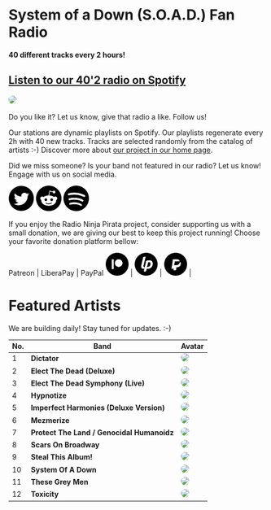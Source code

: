 # System of a Down (S.O.A.D.) Fan Radio

**40 different tracks every 2 hours!**


## [Listen to our 40'2 radio on Spotify](https://open.spotify.com/playlist/2r3T5Jt72Jpcnia2rKtjDI?si=ZdYG_RqARLuwLiUUaCkHJg)

<a href="https://open.spotify.com/playlist/2r3T5Jt72Jpcnia2rKtjDI?si=ZdYG_RqARLuwLiUUaCkHJg" target="_blank"><img src="https://mosaic.scdn.co/640/ab67616d0000b2732dc63e977bd5101072adcef6ab67616d0000b273401dd486dc6d75239968ef86ab67616d0000b273c65f8d04502eeddbdd61fa71ab67616d0000b273c8c79a39007e7f8e48393eac" height="300" width="auto" style="border-radius:50%"></a>

Do you like it? Let us know, give that radio a like. Follow us!


Our stations are dynamic playlists on Spotify. Our playlists regenerate every 2h with 40 new tracks. Tracks are selected randomly from the catalog of artists :-) Discover more about [our project in our home page](https://radioninjapirata.github.io).

Did we miss someone? Is your band not featured in our radio? Let us know! Engage with us on social media.

<p>
    <a href="https://twitter.com/RNinjaPirata" target="_blank"><img src="assets/twitter_button.png" alt="twitter" height="50" width="50" /></a>
    <a href="https://www.reddit.com/r/RadioNinjaPirata/" target="_blank"><img src="assets/reddit_button.png" alt="reddit" height="50" width="50" /></a>
    <a href="https://open.spotify.com/user/pagbz485dhfowwiza5wc9cwh8?si=XVuH5a3NQ8Ohft-yPC5XBA" target="_blank"><img src="assets/spotify_button.png" alt="spotify" height="50" width="50" /></a>
</p>


If you enjoy the Radio Ninja Pirata project, consider supporting us with a small donation, we are giving our best to keep this project running! Choose your favorite donation platform bellow:

 Patreon | LiberaPay | PayPal
<a href="https://www.patreon.com/radioninjapirata" target="_blank"><img src="assets/patreon_black_logo_500x500.png" alt="patreon" height="45" width="45" /></a> | <a href="https://liberapay.com/RadioNinjaPirata/donate" target="_blank"><img src="assets/liberapay_logo_500x500.png" alt="liberapay" height="45" width="45" /></a> | <a href="https://www.paypal.com/cgi-bin/webscr?cmd=_s-xclick&hosted_button_id=TWGZ3KKDLEDUE&source=url" target="_blank"><img src="assets/paypal_black_logo_500x500.png" alt="paypal" height="45" width="45" /></a> |


# Featured Artists

We are building daily! Stay tuned for updates. :-)

No. | Band | Avatar
--- | ---- | ------
1 | **Dictator** | <a href="https://open.spotify.com/album/4cUVZzT8zNBkHjBfd4WiWS?si=3nWNWFqhTECHiWYvd426JQ" target="_blank"><img src="https://i.scdn.co/image/ab67616d00001e02a867435c4c44dec3733433cd" height="100" width="auto" style="border-radius:50%"></a>
2 | **Elect The Dead (Deluxe)** | <a href="https://open.spotify.com/album/4QxqpP6peduwboJWJDOO9H?si=uhGj3iReQ3S2KKUZRKfscA" target="_blank"><img src="https://i.scdn.co/image/ab67616d00001e02869e711ac5cbb1460801e0e0" height="100" width="auto" style="border-radius:50%"></a>
3 | **Elect The Dead Symphony (Live)** | <a href="https://open.spotify.com/album/1ETn823786DqZRHn5ER8bv?si=GOu4DFjxQ5qfewih4HNnQg" target="_blank"><img src="https://i.scdn.co/image/ab67616d00001e022ab7c92b92825908d4efcdc3" height="100" width="auto" style="border-radius:50%"></a>
4 | **Hypnotize** | <a href="https://open.spotify.com/album/1UeOoLhpWzpuM5cWQsbCXg?si=tP42z-T7Sji4Mt24y6trfg" target="_blank"><img src="https://i.scdn.co/image/ab67616d00001e02a2982eadad9b21912ed6c2e8" height="100" width="auto" style="border-radius:50%"></a>
5 | **Imperfect Harmonies (Deluxe Version)** | <a href="https://open.spotify.com/album/3jltPy1v1DT3CaqLBoIEUa?si=pzIREmFoQD2MpOYH3M7n8g" target="_blank"><img src="https://i.scdn.co/image/ab67616d00001e02c8c79a39007e7f8e48393eac" height="100" width="auto" style="border-radius:50%"></a>
6 | **Mezmerize** | <a href="https://open.spotify.com/album/0cn6MHyx4YuZauaB7Pb66o?si=CAuQfc_nSyyixu9c72q2-A" target="_blank"><img src="https://i.scdn.co/image/ab67616d00001e02c65f8d04502eeddbdd61fa71" height="100" width="auto" style="border-radius:50%"></a>
7 | **Protect The Land / Genocidal Humanoidz** | <a href="https://open.spotify.com/album/00OQIrRjQgZmacSnjK8L7M" target="_blank"><img src="https://i.scdn.co/image/ab67616d00001e02ba00e990d1520a4cde41ce0c" height="100" width="auto" style="border-radius:50%"></a>
8 | **Scars On Broadway** | <a href="https://open.spotify.com/album/534jj1eAGpmBM3kebGVMRI?si=mCnEXnuWRiqeoH51VRSSWg" target="_blank"><img src="https://i.scdn.co/image/ab67616d00001e02a57ca9e47d038be31c9aee9d" height="100" width="auto" style="border-radius:50%"></a>
9 | **Steal This Album!** | <a href="https://open.spotify.com/album/6lA1sGw7eCv27bcpd5E0wT?si=CCxst2uPTsqht2lMMnpPfQ" target="_blank"><img src="https://i.scdn.co/image/ab67616d00001e027cf4c0d42c5b62c9deebdcd8" height="100" width="auto" style="border-radius:50%"></a>
10 | **System Of A Down** | <a href="https://open.spotify.com/album/3sSfjX4fhZonjyZ10x0l0f?si=W_A2JXcrTGOSovyYCIb45Q" target="_blank"><img src="https://i.scdn.co/image/ab67616d00001e022dc63e977bd5101072adcef6" height="100" width="auto" style="border-radius:50%"></a>
11 | **These Grey Men** | <a href="https://open.spotify.com/album/6FlzoV3wiT1obKbu3aePZK?si=jAUVbwg7QMiB9pg1OSrWig" target="_blank"><img src="https://i.scdn.co/image/ab67616d00001e02401dd486dc6d75239968ef86" height="100" width="auto" style="border-radius:50%"></a>
12 | **Toxicity** | <a href="https://open.spotify.com/album/6jWde94ln40epKIQCd8XUh?si=UeTLnOsgTsGpxOKXtpQ6XQ" target="_blank"><img src="https://i.scdn.co/image/ab67616d00001e0230d45198d0c9e8841f9a9578" height="100" width="auto" style="border-radius:50%"></a>